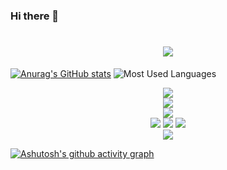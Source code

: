 ### Hi there 👋

<!--
**cat711/cat711** is a ✨ _special_ ✨ repository because its `README.md` (this file) appears on your GitHub profile.

Here are some ideas to get you started:

- 🔭 I’m currently working on ...
- 🌱 I’m currently learning ...
- 👯 I’m looking to collaborate on ...
- 🤔 I’m looking for help with ...
- 💬 Ask me about ...
- 📫 How to reach me: ...
- 😄 Pronouns: ...
- ⚡ Fun fact: ...
-->
<h1 align="center"> <a href="https://sunguoqi.com/"> <img src="https://readme-typing-svg.herokuapp.com/?lines=欢迎光临cat711的妙妙屋&center=true&size=27"> </a> </h1>

[![Anurag's GitHub stats](https://github-readme-stats.vercel.app/api?username=cat711)](https://github.com/anuraghazra/github-readme-stats)
![Most Used Languages](https://github-readme-stats.vercel.app/api/top-langs/?username=cat711&theme=white&layout=compact)

<div align="center"> <img src="https://metrics.lecoq.io/cat711?template=classic&config.timezone=Asia%2FShanghai"> </div>
<div align="center"> <img src="https://github-readme-streak-stats.herokuapp.com/?user=cat711" /> </div>
<div align="center"> <img src="https://github-profile-trophy.vercel.app/?username=cat711" /> </div>
<div align="center"> <img src="https://img.shields.io/badge/-HTML5-E34F26?style=flat-square&logo=html5&logoColor=white" /> <img src="https://img.shields.io/badge/-CSS3-1572B6?style=flat-square&logo=css3" /> <img src="https://img.shields.io/badge/-JavaScript-oringe?style=flat-square&logo=javascript" /> </div>

<div align="center"> <img src="https://visitor-badge.glitch.me/badge?page_id=cat711" /> </div>

[![Ashutosh's github activity graph](https://github-readme-activity-graph.cyclic.app/graph?username=ashutosh00710&bg_color=ffffff&color=708090&line=5194f0&point=0167ff&area_color=36bff9&area=true&hide_border=true)](https://github.com/ashutosh00710/github-readme-activity-graph)
